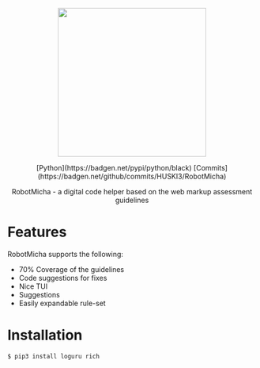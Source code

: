 <p align="center">
<img width="300" src="https://raw.githubusercontent.com/aaa">
</p>

<p align="center">
    [Python](https://badgen.net/pypi/python/black)
    [Commits](https://badgen.net/github/commits/HUSKI3/RobotMicha)
</p>

<div align="center">
    RobotMicha - a digital code helper based on the web markup assessment guidelines
</div>

# Features
RobotMicha supports the following:

- 70% Coverage of the guidelines
- Code suggestions for fixes
- Nice TUI
- Suggestions
- Easily expandable rule-set

# Installation
```bash
$ pip3 install loguru rich
```
